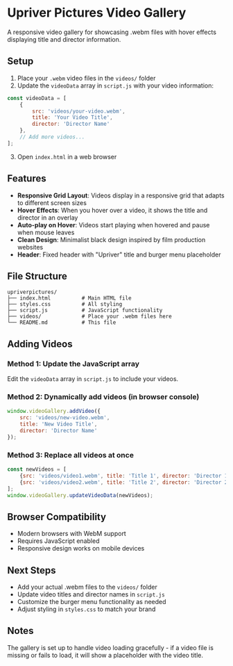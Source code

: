 # Upriver Pictures Video Gallery

A responsive video gallery for showcasing .webm files with hover effects displaying title and director information.

## Setup

1. Place your `.webm` video files in the `videos/` folder
2. Update the `videoData` array in `script.js` with your video information:

```javascript
const videoData = [
    {
        src: 'videos/your-video.webm',
        title: 'Your Video Title',
        director: 'Director Name'
    },
    // Add more videos...
];
```

3. Open `index.html` in a web browser

## Features

- **Responsive Grid Layout**: Videos display in a responsive grid that adapts to different screen sizes
- **Hover Effects**: When you hover over a video, it shows the title and director in an overlay
- **Auto-play on Hover**: Videos start playing when hovered and pause when mouse leaves
- **Clean Design**: Minimalist black design inspired by film production websites
- **Header**: Fixed header with "Upriver" title and burger menu placeholder

## File Structure

```
upriverpictures/
├── index.html          # Main HTML file
├── styles.css          # All styling
├── script.js           # JavaScript functionality
├── videos/             # Place your .webm files here
└── README.md           # This file
```

## Adding Videos

### Method 1: Update the JavaScript array
Edit the `videoData` array in `script.js` to include your videos.

### Method 2: Dynamically add videos (in browser console)
```javascript
window.videoGallery.addVideo({
    src: 'videos/new-video.webm',
    title: 'New Video Title',
    director: 'Director Name'
});
```

### Method 3: Replace all videos at once
```javascript
const newVideos = [
    {src: 'videos/video1.webm', title: 'Title 1', director: 'Director 1'},
    {src: 'videos/video2.webm', title: 'Title 2', director: 'Director 2'}
];
window.videoGallery.updateVideoData(newVideos);
```

## Browser Compatibility

- Modern browsers with WebM support
- Requires JavaScript enabled
- Responsive design works on mobile devices

## Next Steps

- Add your actual .webm files to the `videos/` folder
- Update video titles and director names in `script.js`
- Customize the burger menu functionality as needed
- Adjust styling in `styles.css` to match your brand

## Notes

The gallery is set up to handle video loading gracefully - if a video file is missing or fails to load, it will show a placeholder with the video title.